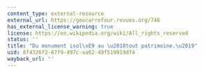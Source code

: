 ```yaml
---
content_type: external-resource
external_url: https://geocarrefour.revues.org/746
has_external_license_warning: true
license: https://en.wikipedia.org/wiki/All_rights_reserved
status: ''
title: "Du monument isol\xE9 au \u2018tout patrimoine.\u2019"
uid: 8f4326f2-87f9-497c-aa62-49f519919df4
wayback_url: ''
---
```

